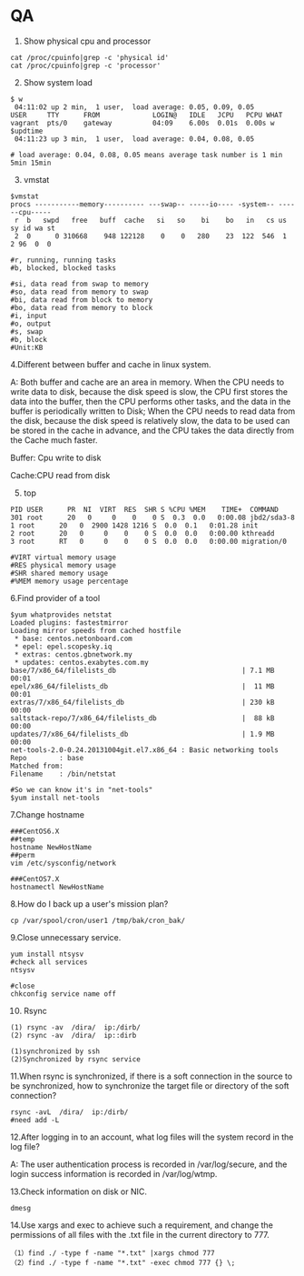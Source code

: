 # QA

1. Show physical cpu and processor

```text
cat /proc/cpuinfo|grep -c 'physical id'
cat /proc/cpuinfo|grep -c 'processor'
```

2. Show system load

```text
$ w
 04:11:02 up 2 min,  1 user,  load average: 0.05, 0.09, 0.05
USER     TTY      FROM             LOGIN@   IDLE   JCPU   PCPU WHAT
vagrant  pts/0    gateway          04:09    6.00s  0.01s  0.00s w
$updtime
 04:11:23 up 3 min,  1 user,  load average: 0.04, 0.08, 0.05
 
# load average: 0.04, 0.08, 0.05 means average task number is 1 min 5min 15min
```

3. vmstat

```text
$vmstat
procs -----------memory---------- ---swap-- -----io---- -system-- ------cpu-----
 r  b   swpd   free   buff  cache   si   so    bi    bo   in   cs us sy id wa st
 2  0      0 310668    948 122128    0    0   280    23  122  546  1  2 96  0  0
 
#r, running, running tasks
#b, blocked, blocked tasks

#si, data read from swap to memory
#so, data read from memory to swap
#bi, data read from block to memory
#bo, data read from memory to block
#i, input
#o, output
#s, swap
#b, block
#Unit:KB
```

4.Different between buffer and cache in linux system.

A: Both buffer and cache are an area in memory. When the CPU needs to write data to disk, because the disk speed is slow, the CPU first stores the data into the buffer, then the CPU performs other tasks, and the data in the buffer is periodically written to Disk; When the CPU needs to read data from the disk, because the disk speed is relatively slow, the data to be used can be stored in the cache in advance, and the CPU takes the data directly from the Cache much faster.

Buffer: Cpu write to disk

Cache:CPU read from disk

5. top

```text
PID USER      PR  NI  VIRT  RES  SHR S %CPU %MEM    TIME+  COMMAND
301 root      20   0     0    0    0 S  0.3  0.0   0:00.08 jbd2/sda3-8
1 root      20   0  2900 1428 1216 S  0.0  0.1   0:01.28 init
2 root      20   0     0    0    0 S  0.0  0.0   0:00.00 kthreadd
3 root      RT   0     0    0    0 S  0.0  0.0   0:00.00 migration/0

#VIRT virtual memory usage
#RES physical memory usage
#SHR shared memory usage
#%MEM memory usage percentage
```

6.Find provider of a tool

```text
$yum whatprovides netstat
Loaded plugins: fastestmirror
Loading mirror speeds from cached hostfile
 * base: centos.netonboard.com
 * epel: epel.scopesky.iq
 * extras: centos.gbnetwork.my
 * updates: centos.exabytes.com.my
base/7/x86_64/filelists_db                               | 7.1 MB     00:01
epel/x86_64/filelists_db                                 |  11 MB     00:01
extras/7/x86_64/filelists_db                             | 230 kB     00:00
saltstack-repo/7/x86_64/filelists_db                     |  88 kB     00:00
updates/7/x86_64/filelists_db                            | 1.9 MB     00:00
net-tools-2.0-0.24.20131004git.el7.x86_64 : Basic networking tools
Repo        : base
Matched from:
Filename    : /bin/netstat

#So we can know it's in "net-tools"
$yum install net-tools
```

7.Change hostname

```
###CentOS6.X
##temp
hostname NewHostName
##perm
vim /etc/sysconfig/network

###CentOS7.X
hostnamectl NewHostName
```

8.How do I back up a user's mission plan?

```text
cp /var/spool/cron/user1 /tmp/bak/cron_bak/
```

9.Close unnecessary service.

```text
yum install ntsysv
#check all services
ntsysv

#close
chkconfig service name off
```

10. Rsync

```text
(1) rsync -av  /dira/  ip:/dirb/
(2) rsync -av  /dira/  ip::dirb

(1)synchronized by ssh
(2)Synchronized by rsync service

```

11.When rsync is synchronized, if there is a soft connection in the source to be synchronized, how to synchronize the target file or directory of the soft connection?

```text
rsync -avL  /dira/  ip:/dirb/
#need add -L 
```

12.After logging in to an account, what log files will the system record in the log file?

A: The user authentication process is recorded in /var/log/secure, and the login success information is recorded in /var/log/wtmp.

13.Check information on disk or NIC.

```text
dmesg
```

14.Use xargs and exec to achieve such a requirement, and change the permissions of all files with the .txt file in the current directory to 777.

```text
（1）find ./ -type f -name "*.txt" |xargs chmod 777
（2）find ./ -type f -name "*.txt" -exec chmod 777 {} \;

```





